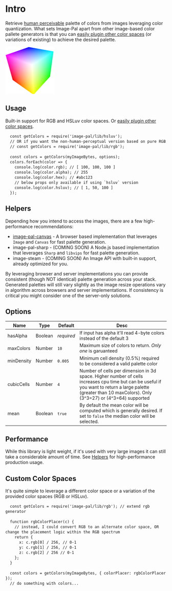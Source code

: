 # Intro

Retrieve [human perceivable](https://en.wikipedia.org/wiki/CIELUV) palette of colors from images leveraging color quantization. What sets Image-Pal apart
from other image-based color pallete generators is that you can [easily plugin other color spaces](#custom-color-spaces) (or variations of existing)
to achieve the desired palette.

![NPM](https://raw.githubusercontent.com/asilvas/image-pal/master/docs/colorcube.png)


## Usage

Built-in support for RGB and HSLuv color spaces. Or [easily plugin other color spaces](#custom-color-spaces).

```
  const getColors = require('image-pal/lib/hsluv');
  // OR if you want the non-human-perceptual version based on pure RGB
  // const getColors = require('image-pal/lib/rgb');
  
  const colors = getColors(myImageBytes, options);
  colors.forEach(color => {
    console.log(color.rgb); // [ 100, 100, 100 ]
    console.log(color.alpha); // 255
    console.log(color.hex); // #abc123
    // below props only available if using `hsluv` version
    console.log(color.hsluv); // [ 1, 50, 100 ]
  });
```


## Helpers

Depending how you intend to access the images, there are a few high-performance recommendations:

* [image-pal-canvas](https://github.com/asilvas/image-pal-canvas) - A browser based implementation that leverages `Image` and `Canvas` for fast palette generation.
* image-pal-sharp - (COMING SOON) A Node.js based implementation that leverages `Sharp` and `libvips` for fast palette generation.
* image-steam - (COMING SOON) An Image API with built-in support, already optimized for you.

By leveraging browser and server implementations you can provide consistent (though NOT identical) palette generation across your stack. Generated palettes will still vary
slightly as the image resize operations vary in algorithm across browsers and server implementations. If consistency is critical you might consider one of the
server-only solutions.


## Options

| Name | Type | Default | Desc |
| --- | --- | --- | --- |
| hasAlpha | Boolean | *required* | If input has alpha it'll read 4-byte colors instead of the default 3 |
| maxColors | Number | `10` | Maximum size of colors to return. *Only one* is garuanteed |
| minDensity | Number | `0.005` | Minimum cell density (0.5%) required to be considered a valid palette color |
| cubicCells | Number | `4` | Number of cells per dimension in 3d space. Higher number of cells increases cpu time but can be useful if you want to return a large palette (greater than 10 maxColors). Only (3^3=27) or (4^3=64) supported |
| mean | Boolean | `true` | By default the mean color will be computed which is generally desired. If set to `false` the median color will be selected. |


## Performance

While this library is light weight, if it's used with very large images it can still take a considerable amount of time. See [Helpers](#helpers) for high-performance production usage.


## Custom Color Spaces

It's quite simple to leverage a different color space or a variation of the provided color spaces (RGB or HSLuv).

```
  const getColors = require('image-pal/lib/rgb'); // extend rgb generator
  
  function rgbColorPlacer(c) {
    // instead, I could convert RGB to an alternate color space, OR change the placement logic within the RGB spectrum
    return {
      x: c.rgb[0] / 256, // 0-1
      y: c.rgb[1] / 256, // 0-1
      z: c.rgb[2] / 256 // 0-1
    };
  }

  const colors = getColors(myImageBytes, { colorPlacer: rgbColorPlacer });
  // do something with colors...
```

